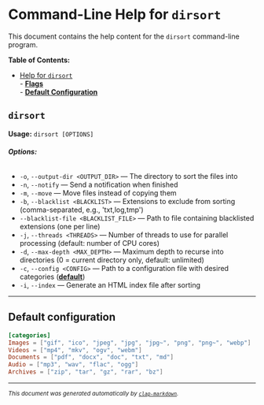 # Command-Line Help for `dirsort`

This document contains the help content for the `dirsort` command-line program.

**Table of Contents:**

<!--toc:start-->
- [Help for `dirsort`](#command-line-help-for-dirsort)\
      - [**Flags**](#dirsort)\
      - [**Default Configuration**](#default-configuration)
<!--toc:end-->

## `dirsort`

**Usage:** `dirsort [OPTIONS]`

###### **Options:**

- `-o`, `--output-dir <OUTPUT_DIR>` — The directory to sort the files into
- `-n`, `--notify` — Send a notification when finished
- `-m`, `--move` — Move files instead of copying them
- `-b`, `--blacklist <BLACKLIST>` — Extensions to exclude from sorting (comma-separated, e.g., 'txt,log,tmp')
- `--blacklist-file <BLACKLIST_FILE>` — Path to file containing blacklisted extensions (one per line)
- `-j`, `--threads <THREADS>` — Number of threads to use for parallel processing (default: number of CPU cores)
- `-d`, `--max-depth <MAX_DEPTH>` — Maximum depth to recurse into directories (0 = current directory only, default: unlimited)
- `-c`, `--config <CONFIG>` — Path to a configuration file with desired categories ([**default**](#default-configuration))
- `-i`, `--index` — Generate an HTML index file after sorting

<hr/>

## Default configuration

```toml
[categories]
Images = ["gif", "ico", "jpeg", "jpg", "jpg~", "png", "png~", "webp"]
Videos = ["mp4", "mkv", "ogv", "webm"]
Documents = ["pdf", "docx", "doc", "txt", "md"]
Audio = ["mp3", "wav", "flac", "ogg"]
Archives = ["zip", "tar", "gz", "rar", "bz"]
```

<hr/>

<small><i>
    This document was generated automatically by
    <a href="https://crates.io/crates/clap-markdown"><code>clap-markdown</code></a>.
</i></small>

